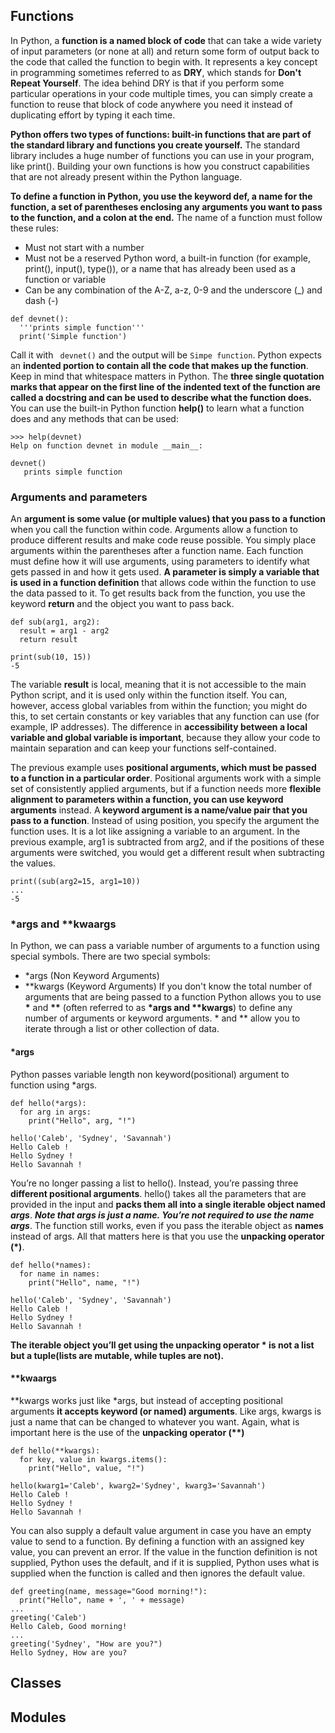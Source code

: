 ## Functions
In Python, a **function is a named block of code** that can take a wide variety of input parameters (or none at all) and return some form of output back to the code that called the function to begin with. It represents a key concept in programming sometimes referred to as **DRY**, which stands for **Don't Repeat Yourself**. The idea behind DRY is that if you perform some particular operations in your code multiple times, you can simply create a function to reuse that block of code anywhere you need it instead of duplicating effort by typing it each time.

**Python offers two types of functions: built-in functions that are part of the standard library and functions you create yourself.** The standard library includes a huge number of functions you can use in your program, like print(). Building your own functions is how you construct capabilities that are not already present within the Python language.

**To define a function in Python, you use the keyword def, a name for the function, a set of parentheses enclosing any arguments you want to pass to the function, and a colon at the end.** The name of a function must follow these rules:

- Must not start with a number
- Must not be a reserved Python word, a built-in function (for example, print(), input(), type()), or a name that has already been used as a function or variable
- Can be any combination of the A-Z, a-z, 0-9 and the underscore (_) and dash (-)

```
def devnet():
  '''prints simple function'''
  print('Simple function')
```
Call it with ``` devnet()``` and the output will be  ```Simpe function```. Python expects an **indented portion to contain all the code that makes up the function**. Keep in mind that whitespace matters in Python. The **three single quotation marks that appear on the first line of the indented text of the function are called a docstring and can be used to describe what the function does.** You can use the built-in Python function **help()** to learn what a function does and any methods that can be used:
```
>>> help(devnet)
Help on function devnet in module __main__:

devnet()
   prints simple function
```

### Arguments and parameters

An **argument is some value (or multiple values) that you pass to a function** when you call the function within code. Arguments allow a function to produce different results and make code reuse possible. You simply place arguments within the parentheses after a function name. Each function must define how it will use arguments, using parameters to identify what gets passed in and how it gets used. **A parameter is simply a variable that is used in a function definition** that allows code within the function to use the data passed to it. To get results back from the function, you use the keyword **return** and the object you want to pass back.

```
def sub(arg1, arg2):
  result = arg1 - arg2
  return result

print(sub(10, 15))
-5
```
The variable **result** is local, meaning that it is not accessible to the main Python script, and it is used only within the function itself. You can, however, access global variables from within the function; you might do this, to set certain constants or key variables that any function can use (for example, IP addresses). The difference in **accessibility between a local variable and global variable is important**, because they allow your code to maintain separation and can keep your functions self-contained.

The previous example uses **positional arguments, which must be passed to a function in a particular order**. Positional arguments work with a simple set of consistently applied arguments, but if a function needs more **flexible alignment to parameters within a function, you can use keyword arguments** instead. A **keyword argument is a name/value pair that you pass to a function**. Instead of using position, you specify the argument the function uses. It is a lot like assigning a variable to an argument. In the previous example, arg1 is subtracted from arg2, and if the positions of these arguments were switched, you would get a different result when subtracting the values. 
```
print((sub(arg2=15, arg1=10))
...
-5
```
### \*args and \*\*kwaargs
In Python, we can pass a variable number of arguments to a function using special symbols. There are two special symbols:
- \*args (Non Keyword Arguments)
- \*\*kwargs (Keyword Arguments)
If you don't know the total number of arguments that are being passed to a function Python allows you to use **\*** and **\*\*** (often referred to as **\*args and \*\*kwargs**) to define any number of arguments or keyword arguments. * and ** allow you to iterate through a list or other collection of data.

#### \*args
Python passes variable length non keyword(positional) argument to function using *args.
```
def hello(*args):
  for arg in args:
    print("Hello", arg, "!")

hello('Caleb', 'Sydney', 'Savannah')
Hello Caleb !
Hello Sydney !
Hello Savannah !
```
You’re no longer passing a list to hello(). Instead, you’re passing three **different positional arguments**. hello() takes all the parameters that are provided in the input and **packs them all into a single iterable object named *args***. ***Note that args is just a name. You’re not required to use the name args***. The function still works, even if you pass the iterable object as **names** instead of args. All that matters here is that you use the **unpacking operator (\*)**.
```
def hello(*names):
  for name in names:
    print("Hello", name, "!")

hello('Caleb', 'Sydney', 'Savannah')
Hello Caleb !
Hello Sydney !
Hello Savannah !
```
**The iterable object you’ll get using the unpacking operator \* is not a list but a tuple(lists are mutable, while tuples are not).**

#### \*\*kwaargs

\*\*kwargs works just like *args, but instead of accepting positional arguments **it accepts keyword (or named) arguments**. Like args, kwargs is just a name that can be changed to whatever you want. Again, what is important here is the use of the **unpacking operator (\*\*)**
```
def hello(**kwargs):
  for key, value in kwargs.items():
    print("Hello", value, "!")

hello(kwarg1='Caleb', kwarg2='Sydney', kwarg3='Savannah')
Hello Caleb !
Hello Sydney !
Hello Savannah !
```

You can also supply a default value argument in case you have an empty value to send to a function. By defining a function with an assigned key value, you can prevent an error. If the value in the function definition is not supplied, Python uses the default, and if it is supplied, Python uses what is supplied when the function is called and then ignores the default value. 
```
def greeting(name, message="Good morning!"):
  print("Hello", name + ', ' + message)
...
greeting('Caleb')
Hello Caleb, Good morning!
...
greeting('Sydney', "How are you?")
Hello Sydney, How are you?
```

## Classes

## Modules
